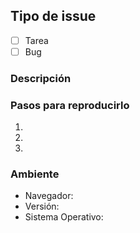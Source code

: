 ## Tipo de issue

- [ ] Tarea
- [ ] Bug

### Descripción

### Pasos para reproducirlo

  1.
  1.
  1.

### Ambiente
  - Navegador:
  - Versión:
  - Sistema Operativo: 
